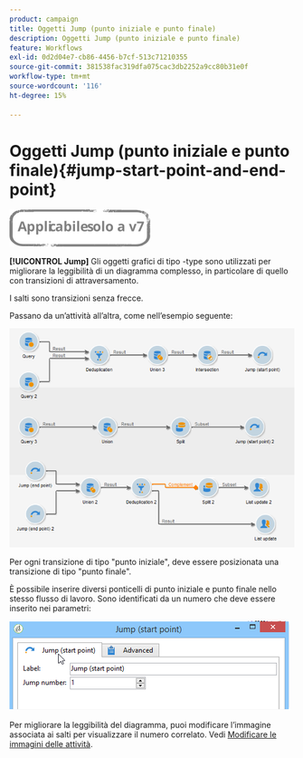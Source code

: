 ```yaml
---
product: campaign
title: Oggetti Jump (punto iniziale e punto finale)
description: Oggetti Jump (punto iniziale e punto finale)
feature: Workflows
exl-id: 0d2d04e7-cb86-4456-b7cf-513c71210355
source-git-commit: 381538fac319dfa075cac3db2252a9cc80b31e0f
workflow-type: tm+mt
source-wordcount: '116'
ht-degree: 15%

---
```


# Oggetti Jump (punto iniziale e punto finale){#jump-start-point-and-end-point}

![](../../assets/v7-only.svg)

**[!UICONTROL Jump]** Gli oggetti grafici di tipo -type sono utilizzati per migliorare la leggibilità di un diagramma complesso, in particolare di quello con transizioni di attraversamento.

I salti sono transizioni senza frecce.

Passano da un’attività all’altra, come nell’esempio seguente:

![](assets/s_user_segmentation_jump_sample.png)

Per ogni transizione di tipo &quot;punto iniziale&quot;, deve essere posizionata una transizione di tipo &quot;punto finale&quot;.

È possibile inserire diversi ponticelli di punto iniziale e punto finale nello stesso flusso di lavoro. Sono identificati da un numero che deve essere inserito nei parametri:

![](assets/s_user_segmentation_jump_in.png)

Per migliorare la leggibilità del diagramma, puoi modificare l’immagine associata ai salti per visualizzare il numero correlato. Vedi [Modificare le immagini delle attività](managing-activity-images.md).
